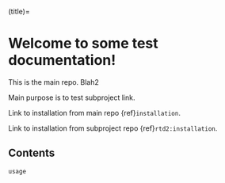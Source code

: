(title)=

# Welcome to some test documentation!

This is the main repo. Blah2

Main purpose is to test subproject link.

Link to installation from main repo {ref}`installation`.

Link to installation from subproject repo {ref}`rtd2:installation`.

## Contents

```{toctree}
usage
```
